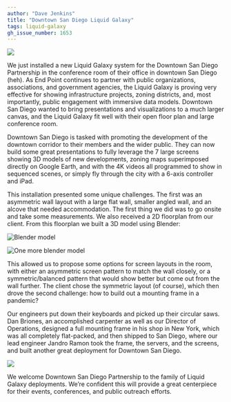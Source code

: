 ```yaml
---
author: "Dave Jenkins"
title: "Downtown San Diego Liquid Galaxy"
tags: liquid-galaxy
gh_issue_number: 1653
---
```


![](/blog/2020/07/27/downtown-san-diego-liquid-galaxy/san_diego_lg-1.jpg)

We just installed a new Liquid Galaxy system for the Downtown San Diego Partnership in the conference room of their office in downtown San Diego (heh). As End Point continues to partner with public organizations, associations, and government agencies, the Liquid Galaxy is proving very effective for showing infrastructure projects, zoning districts, and, most importantly, public engagement with immersive data models. Downtown San Diego wanted to bring presentations and visualizations to a much larger canvas, and the Liquid Galaxy fit well with their open floor plan and large conference room.

Downtown San Diego is tasked with promoting the development of the downtown corridor to their members and the wider public. They can now build some great presentations to fully leverage the 7 large screens showing 3D models of new developments, zoning maps superimposed directly on Google Earth, and with the 4K videos all programmed to show in sequenced scenes, or simply fly through the city with a 6-axis controller and iPad.

This installation presented some unique challenges. The first was an asymmetric wall layout with a large flat wall, smaller angled wall, and an alcove that needed accommodation. The first thing we did was to go onsite and take some measurements. We also received a 2D floorplan from our client. From this floorplan we built a 3D model using Blender:

![Blender model](/blog/2020/07/27/downtown-san-diego-liquid-galaxy/dtsd_floorplan.jpg)

![One more blender model](/blog/2020/07/27/downtown-san-diego-liquid-galaxy/dtsd_symmetric_angle.jpg)

This allowed us to propose some options for screen layouts in the room, with either an asymmetric screen pattern to match the wall closely, or a symmetric/​balanced pattern that would show better but come out from the wall further. The client chose the symmetric layout (of course), which then drove the second challenge: how to build out a mounting frame in a pandemic?

Our engineers put down their keyboards and picked up their circular saws. Dan Briones, an accomplished carpenter as well as our Director of Operations, designed a full mounting frame in his shop in New York, which was all completely flat-packed, and then shipped to San Diego, where our lead engineer Jandro Ramon took the frame, the servers, and the screens, and built another great deployment for Downtown San Diego.

![](/blog/2020/07/27/downtown-san-diego-liquid-galaxy/san_diego_lg-2.jpg)

We welcome Downtown San Diego Partnership to the family of Liquid Galaxy deployments. We’re confident this will provide a great centerpiece for their events, conferences, and public outreach efforts.
